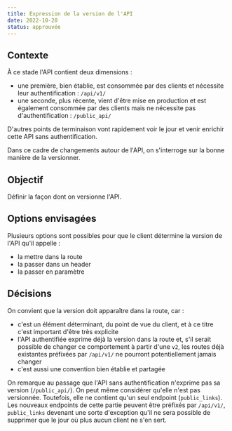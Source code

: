 ```yaml
---
title: Expression de la version de l'API
date: 2022-10-20
status: approuvée
---
```


## Contexte

À ce stade l'API contient deux dimensions :
- une première, bien établie, est consommée par des clients et nécessite leur authentification : `/api/v1/`
- une seconde, plus récente, vient d'être mise en production et est également consommée par des clients mais ne nécessite pas d'authentification : `/public_api/`

D'autres points de terminaison vont rapidement voir le jour et venir enrichir cette API sans authentification.

Dans ce cadre de changements autour de l'API, on s'interroge sur la bonne manière de la versionner.

## Objectif

Définir la façon dont on versionne l'API.

## Options envisagées

Plusieurs options sont possibles pour que le client détermine la version de l'API qu'il appelle :
- la mettre dans la route
- la passer dans un header
- la passer en paramètre

## Décisions

On convient que la version doit apparaître dans la route, car :
- c'est un élément déterminant, du point de vue du client, et à ce titre c'est important d'être très explicite
- l'API authentifiée exprime déjà la version dans la route et, s'il serait possible de changer ce comportement à partir d'une `v2`, les routes déjà existantes préfixées par `/api/v1/` ne pourront potentiellement jamais changer
- c'est aussi une convention bien établie et partagée

On remarque au passage que l'API sans authentification n'exprime pas sa version (`/public_api/`). On peut même considérer qu'elle n'est pas versionnée. Toutefois, elle ne contient qu'un seul endpoint (`public_links`). Les nouveaux endpoints de cette partie peuvent être préfixés par `/api/v1/`, `public_links` devenant une sorte d'exception qu'il ne sera possible de supprimer que le jour où plus aucun client ne s'en sert.
